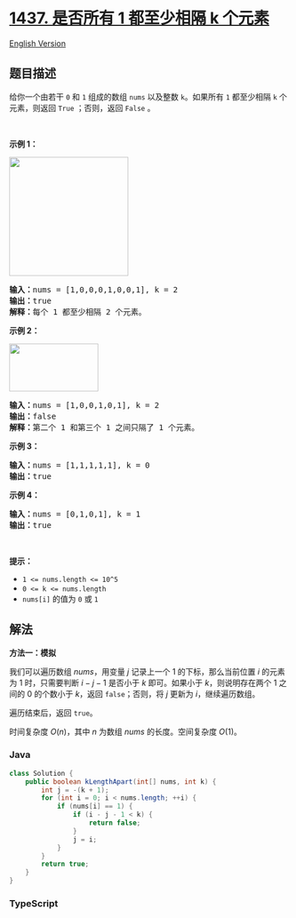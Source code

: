 # [1437. 是否所有 1 都至少相隔 k 个元素](https://leetcode.cn/problems/check-if-all-1s-are-at-least-length-k-places-away)

[English Version](/solution/1400-1499/1437.Check%20If%20All%201%27s%20Are%20at%20Least%20Length%20K%20Places%20Away/README_EN.md)

## 题目描述

<!-- 这里写题目描述 -->

<p>给你一个由若干 <code>0</code> 和 <code>1</code> 组成的数组 <code>nums</code> 以及整数 <code>k</code>。如果所有 <code>1</code> 都至少相隔 <code>k</code> 个元素，则返回 <code>True</code> ；否则，返回 <code>False</code> 。</p>

<p>&nbsp;</p>

<p><strong>示例 1：</strong></p>

<p><strong><img alt="" src="https://fastly.jsdelivr.net/gh/doocs/leetcode@main/solution/1400-1499/1437.Check%20If%20All%201%27s%20Are%20at%20Least%20Length%20K%20Places%20Away/images/sample_1_1791.png" style="width: 214px;"></strong></p>

<pre><strong>输入：</strong>nums = [1,0,0,0,1,0,0,1], k = 2
<strong>输出：</strong>true
<strong>解释：</strong>每个 1 都至少相隔 2 个元素。</pre>

<p><strong>示例 2：</strong></p>

<p><strong><img alt="" src="https://fastly.jsdelivr.net/gh/doocs/leetcode@main/solution/1400-1499/1437.Check%20If%20All%201%27s%20Are%20at%20Least%20Length%20K%20Places%20Away/images/sample_2_1791.png" style="height: 86px; width: 160px;"></strong></p>

<pre><strong>输入：</strong>nums = [1,0,0,1,0,1], k = 2
<strong>输出：</strong>false
<strong>解释：</strong>第二个 1 和第三个 1 之间只隔了 1 个元素。</pre>

<p><strong>示例 3：</strong></p>

<pre><strong>输入：</strong>nums = [1,1,1,1,1], k = 0
<strong>输出：</strong>true
</pre>

<p><strong>示例 4：</strong></p>

<pre><strong>输入：</strong>nums = [0,1,0,1], k = 1
<strong>输出：</strong>true
</pre>

<p>&nbsp;</p>

<p><strong>提示：</strong></p>

<ul>
	<li><code>1 &lt;= nums.length &lt;= 10^5</code></li>
	<li><code>0 &lt;= k &lt;= nums.length</code></li>
	<li><code>nums[i]</code> 的值为 <code>0</code> 或 <code>1</code></li>
</ul>

## 解法

**方法一：模拟**

我们可以遍历数组 $nums$，用变量 $j$ 记录上一个 $1$ 的下标，那么当前位置 $i$ 的元素为 $1$ 时，只需要判断 $i - j - 1$ 是否小于 $k$ 即可。如果小于 $k$，则说明存在两个 $1$ 之间的 $0$ 的个数小于 $k$，返回 `false`；否则，将 $j$ 更新为 $i$，继续遍历数组。

遍历结束后，返回 `true`。

时间复杂度 $O(n)$，其中 $n$ 为数组 $nums$ 的长度。空间复杂度 $O(1)$。

### **Java**

```java
class Solution {
    public boolean kLengthApart(int[] nums, int k) {
        int j = -(k + 1);
        for (int i = 0; i < nums.length; ++i) {
            if (nums[i] == 1) {
                if (i - j - 1 < k) {
                    return false;
                }
                j = i;
            }
        }
        return true;
    }
}
```

### **TypeScript**
